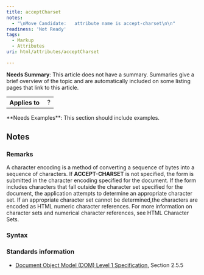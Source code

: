 ```yaml
---
title: acceptCharset
notes:
  - "\nMove Candidate:   attribute name is accept-charset\n\n"
readiness: 'Not Ready'
tags:
  - Markup
  - Attributes
uri: html/attributes/acceptCharset

---
```

**Needs Summary**: This article does not have a summary. Summaries give a brief overview of the topic and are automatically included on some listing pages that link to this article.

<table class="wikitable">
<tr>
<th>
Applies to

</th>
<td>
 ?

</td>
</tr>
</table>
**Needs Examples**: This section should include examples.

## Notes

### Remarks

A character encoding is a method of converting a sequence of bytes into a sequence of characters. If **ACCEPT-CHARSET** is not specified, the form is submitted in the character encoding specified for the document. If the form includes characters that fall outside the character set specified for the document, the application attempts to determine an appropriate character set. If an appropriate character set cannot be determined,the characters are encoded as HTML numeric character references. For more information on character sets and numerical character references, see HTML Character Sets.

### Syntax

### Standards information

-   [Document Object Model (DOM) Level 1 Specification](http://go.microsoft.com/fwlink/p/?linkid=161725), Section 2.5.5

